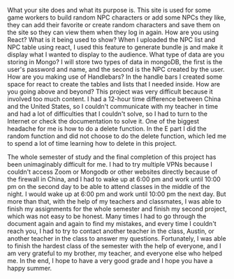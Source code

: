 What your site does and what its purpose is.
This site is used for some game workers to build random NPC characters or add some NPCs they like, they can add their favorite or create random characters and save them on the site so they can view them when they log in again.
How are you using React? What is it being used to show?
When I uploaded the NPC list and NPC table using react, I used this feature to generate bundle js and make it display what I wanted to display to the audience.
What type of data are you storing in Mongo?
I will store two types of data in mongoDB, the first is the user's password and name, and the second is the NPC created by the user.
How are you making use of Handlebars?
In the handle bars I created some space for react to create the tables and lists that I needed inside.
How are you going above and beyond?
This project was very difficult because it involved too much content. I had a 12-hour time difference between China and the United States, so I couldn't communicate with my teacher in time and had a lot of difficulties that I couldn't solve, so I had to turn to the Internet or check the documentation to solve it. One of the biggest headache for me is how to do a delete function. In the E part I did the random function and did not choose to do the delete function, which led me to spend a lot of time learning how to delete in this project.

The whole semester of study and the final completion of this project has been unimaginably difficult for me. I had to try multiple VPNs because I couldn't access Zoom or Mongodb or other websites directly because of the firewall in China, and I had to wake up at 6:00 pm and work until 10:00 pm on the second day to be able to attend classes in the middle of the night. I would wake up at 6:00 pm and work until 10:00 pm the next day. But more than that, with the help of my teachers and classmates, I was able to finish my assignments for the whole semester and finish my second project, which was not easy to be honest. Many times I had to go through the document again and again to find my mistakes, and every time I couldn't reach you, I had to try to contact another teacher in the class, Austin, or another teacher in the class to answer my questions. Fortunately, I was able to finish the hardest class of the semester with the help of everyone, and I am very grateful to my brother, my teacher, and everyone else who helped me. In the end, I hope to have a very good grade and I hope you have a happy summer.